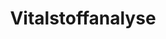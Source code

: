---
title: 'Vitalstoffanalyse'
description: 'Vorsorge für Ihr Wohl'
pubDate: 'Jul 08 2000'
heroImage: '/Zellcheck.jpg'
---